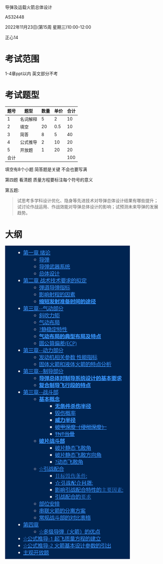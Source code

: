 导弹及运载火箭总体设计 

AS32448 

2022年11月23日(第15周 星期三)10:00-12:00  

正心14   


# 考试范围
1-4章ppt以内 英文部分不考 
# 考试题型
|题号|题型|数量|单价|合计|
|-|-|-|-|-|
|1|名词解释|5|2|10
|2|填空|20|0.5|10
|3|简答|8|5|40
|4|公式推导|2|10|20
|5|开放题|1|20|20
|合计||||100

填空有8个小题 简答题是关键 不会也要写满

第四题 看清题
质量方程要标注每个符号的意义

第五题:
> 试思考多学科设计优化、隐身等先进技术对导弹总体设计结果有哪些提升；试讨论作战运用、作战效能对导弹总体设计的影响；试预测未来导弹的发展趋势。


# 大纲
![](assets/2022-11-22-02-40-11.png)